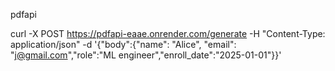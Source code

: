 pdfapi

curl -X POST https://pdfapi-eaae.onrender.com/generate   -H "Content-Type: application/json"   -d '{"body":{"name": "Alice", "email": "j@gmail.com","role":"ML engineer","enroll_date":"2025-01-01"}}'
